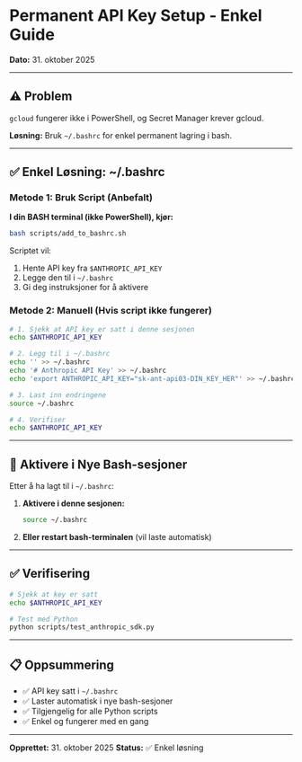 # Permanent API Key Setup - Enkel Guide

**Dato:** 31. oktober 2025

---

## ⚠️ Problem

`gcloud` fungerer ikke i PowerShell, og Secret Manager krever gcloud.

**Løsning:** Bruk `~/.bashrc` for enkel permanent lagring i bash.

---

## ✅ Enkel Løsning: ~/.bashrc

### Metode 1: Bruk Script (Anbefalt)

**I din BASH terminal (ikke PowerShell), kjør:**

```bash
bash scripts/add_to_bashrc.sh
```

Scriptet vil:
1. Hente API key fra `$ANTHROPIC_API_KEY`
2. Legge den til i `~/.bashrc`
3. Gi deg instruksjoner for å aktivere

### Metode 2: Manuell (Hvis script ikke fungerer)

```bash
# 1. Sjekk at API key er satt i denne sesjonen
echo $ANTHROPIC_API_KEY

# 2. Legg til i ~/.bashrc
echo '' >> ~/.bashrc
echo '# Anthropic API Key' >> ~/.bashrc
echo 'export ANTHROPIC_API_KEY="sk-ant-api03-DIN_KEY_HER"' >> ~/.bashrc

# 3. Last inn endringene
source ~/.bashrc

# 4. Verifiser
echo $ANTHROPIC_API_KEY
```

---

## 🔄 Aktivere i Nye Bash-sesjoner

Etter å ha lagt til i `~/.bashrc`:

1. **Aktivere i denne sesjonen:**
   ```bash
   source ~/.bashrc
   ```

2. **Eller restart bash-terminalen** (vil laste automatisk)

---

## ✅ Verifisering

```bash
# Sjekk at key er satt
echo $ANTHROPIC_API_KEY

# Test med Python
python scripts/test_anthropic_sdk.py
```

---

## 📋 Oppsummering

- ✅ API key satt i `~/.bashrc`
- ✅ Laster automatisk i nye bash-sesjoner
- ✅ Tilgjengelig for alle Python scripts
- ✅ Enkel og fungerer med en gang

---

**Opprettet:** 31. oktober 2025
**Status:** ✅ Enkel løsning

